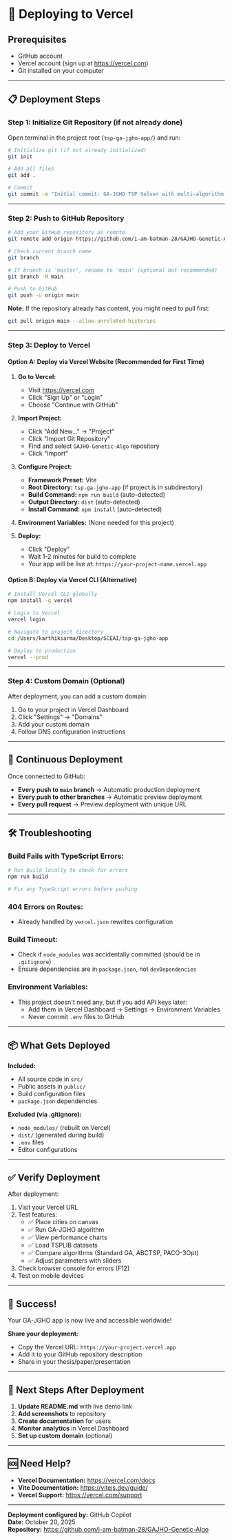 # 🚀 Deploying to Vercel

## Prerequisites
- GitHub account
- Vercel account (sign up at https://vercel.com)
- Git installed on your computer

---

## 📋 Deployment Steps

### **Step 1: Initialize Git Repository (if not already done)**

Open terminal in the project root (`tsp-ga-jgho-app/`) and run:

```bash
# Initialize git (if not already initialized)
git init

# Add all files
git add .

# Commit
git commit -m "Initial commit: GA-JGHO TSP Solver with multi-algorithm comparison"
```

---

### **Step 2: Push to GitHub Repository**

```bash
# Add your GitHub repository as remote
git remote add origin https://github.com/i-am-batman-28/GAJHO-Genetic-Algo.git

# Check current branch name
git branch

# If branch is 'master', rename to 'main' (optional but recommended)
git branch -M main

# Push to GitHub
git push -u origin main
```

**Note:** If the repository already has content, you might need to pull first:
```bash
git pull origin main --allow-unrelated-histories
```

---

### **Step 3: Deploy to Vercel**

#### **Option A: Deploy via Vercel Website (Recommended for First Time)**

1. **Go to Vercel:**
   - Visit https://vercel.com
   - Click "Sign Up" or "Login"
   - Choose "Continue with GitHub"

2. **Import Project:**
   - Click "Add New..." → "Project"
   - Click "Import Git Repository"
   - Find and select `GAJHO-Genetic-Algo` repository
   - Click "Import"

3. **Configure Project:**
   - **Framework Preset:** Vite
   - **Root Directory:** `tsp-ga-jgho-app` (if project is in subdirectory)
   - **Build Command:** `npm run build` (auto-detected)
   - **Output Directory:** `dist` (auto-detected)
   - **Install Command:** `npm install` (auto-detected)

4. **Environment Variables:** (None needed for this project)

5. **Deploy:**
   - Click "Deploy"
   - Wait 1-2 minutes for build to complete
   - Your app will be live at: `https://your-project-name.vercel.app`

#### **Option B: Deploy via Vercel CLI (Alternative)**

```bash
# Install Vercel CLI globally
npm install -g vercel

# Login to Vercel
vercel login

# Navigate to project directory
cd /Users/karthiksarma/Desktop/SCEAI/tsp-ga-jgho-app

# Deploy to production
vercel --prod
```

---

### **Step 4: Custom Domain (Optional)**

After deployment, you can add a custom domain:
1. Go to your project in Vercel Dashboard
2. Click "Settings" → "Domains"
3. Add your custom domain
4. Follow DNS configuration instructions

---

## 🔄 Continuous Deployment

Once connected to GitHub:
- **Every push to `main` branch** → Automatic production deployment
- **Every push to other branches** → Automatic preview deployment
- **Every pull request** → Preview deployment with unique URL

---

## 🛠️ Troubleshooting

### **Build Fails with TypeScript Errors:**
```bash
# Run build locally to check for errors
npm run build

# Fix any TypeScript errors before pushing
```

### **404 Errors on Routes:**
- Already handled by `vercel.json` rewrites configuration

### **Build Timeout:**
- Check if `node_modules` was accidentally committed (should be in `.gitignore`)
- Ensure dependencies are in `package.json`, not `devDependencies`

### **Environment Variables:**
- This project doesn't need any, but if you add API keys later:
  - Add them in Vercel Dashboard → Settings → Environment Variables
  - Never commit `.env` files to GitHub

---

## 📦 What Gets Deployed

**Included:**
- All source code in `src/`
- Public assets in `public/`
- Build configuration files
- `package.json` dependencies

**Excluded (via .gitignore):**
- `node_modules/` (rebuilt on Vercel)
- `dist/` (generated during build)
- `.env` files
- Editor configurations

---

## ✅ Verify Deployment

After deployment:
1. Visit your Vercel URL
2. Test features:
   - ✅ Place cities on canvas
   - ✅ Run GA-JGHO algorithm
   - ✅ View performance charts
   - ✅ Load TSPLIB datasets
   - ✅ Compare algorithms (Standard GA, ABCTSP, PACO-3Opt)
   - ✅ Adjust parameters with sliders
3. Check browser console for errors (F12)
4. Test on mobile devices

---

## 🎉 Success!

Your GA-JGHO app is now live and accessible worldwide!

**Share your deployment:**
- Copy the Vercel URL: `https://your-project.vercel.app`
- Add it to your GitHub repository description
- Share in your thesis/paper/presentation

---

## 📝 Next Steps After Deployment

1. **Update README.md** with live demo link
2. **Add screenshots** to repository
3. **Create documentation** for users
4. **Monitor analytics** in Vercel Dashboard
5. **Set up custom domain** (optional)

---

## 🆘 Need Help?

- **Vercel Documentation:** https://vercel.com/docs
- **Vite Documentation:** https://vitejs.dev/guide/
- **Vercel Support:** https://vercel.com/support

---

**Deployment configured by:** GitHub Copilot  
**Date:** October 20, 2025  
**Repository:** https://github.com/i-am-batman-28/GAJHO-Genetic-Algo
